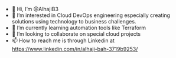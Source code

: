 - 👋 Hi, I’m @AlhajiB3
- 👀 I’m interested in Cloud DevOps engineering especially creating solutions using technology to business challenges.   
- 🌱 I’m currently learning automation tools like Terraform
- 💞️ I’m looking to collaborate on special cloud projects 
- 📫 How to reach me is through Linkedin at https://www.linkedin.com/in/alhaji-bah-3719b9253/

<!---
AlhajiB3/AlhajiB3 is a ✨ special ✨ repository because its `README.md` (this file) appears on your GitHub profile.
You can click the Preview link to take a look at your changes.
--->
